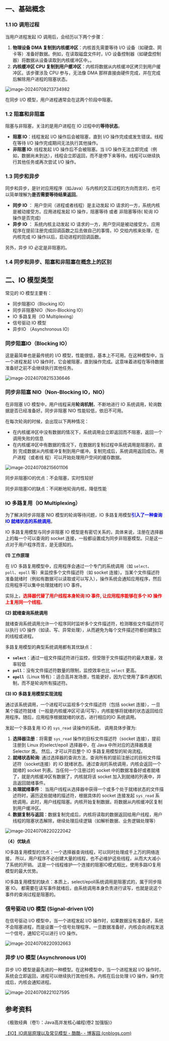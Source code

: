 ## 一、基础概念

### 1.1 IO 调用过程

当用户进程发起 IO 调用后，会经历以下两个步骤：

1. **物理设备 DMA 复制到内核缓冲区**：内核首先需要等待 I/O 设备（如硬盘、网卡等）准备好数据。例如，在读取磁盘文件时，I/O 设备控制器（如硬盘控制器）将数据从设备读取到内核缓冲区中。。
2. **内核缓冲区 CPU 复制到用户缓冲区**：内核将数据从内核缓冲区拷贝到用户缓冲区。该步骤涉及 CPU 参与，无法像 DMA 那样直接由硬件完成，并在完成后解除用户进程的阻塞状态。

![image-20240708213734982](images/image-20240708213734982.png)

在同步 I/O 模型，用户进程通常会在这两个阶段中阻塞。



### 1.2 阻塞和非阻塞

阻塞与非阻塞，关注的是用户进程在 IO 过程中的**等待状态**。

- **阻塞 IO**：线程发起 I/O 操作后会被阻塞，直到 I/O 操作完成或发生错误。线程在等待 I/O 操作完成期间无法执行其他操作。
- **非阻塞 IO**: 线程发起 I/O 操作后不会被阻塞。当 I/O 操作无法立即完成（例如，数据尚未到达），线程会立即返回，而不是停下来等待。线程可以继续执行其他任务或再次尝试 I/O 操作。



### 1.3 同步和异步

同步和异步，是针对应用程序（如Java）与内核的交互过程的方向而言的，也可以简单理解为**是否需要等待结果返回**。

- **同步 IO** ： 用户空间（进程或者线程）是主动发起 IO 请求的一方，系统内核是被动接受方。应用进程发起 IO 操作，阻塞等待 或者 非阻塞等待( 轮询 IO 操作是否完成)
- **异步 IO** ： 系统内核主动发起 IO 请求的一方，用户空间是被动接受方。应用程序在提前注册完成回调函数之后去做自己的事情，IO 交给内核来处理，在内核完成 IO 操作以后，启动进程的回调函数。

另外，异步 IO 必定是非阻塞的。



### 1.4 同步和异步、阻塞和非阻塞在概念上的区别





## 二、IO 模型类型

常见的 IO 模型主要有：

- 同步阻塞IO（Blocking IO）
- 同步非阻塞NIO（Non-Blocking IO）
- IO 多路复用（IO Multiplexing）
- 信号驱动 IO 模型
- 异步IO （Asynchronous IO）



### 同步阻塞IO（Blocking IO）

这是最简单也是最传统的 I/O 模型，性能很低，基本上不可用。在这种模型中，当一个进程发起 I/O 操作时，它会被阻塞，直到操作完成。这意味着进程在等待数据准备好之前不会继续执行其他任务。

![image-20240708215336646](images/image-20240708215336646.png)





### 同步非阻塞 NIO（Non-Blocking IO，NIO）

在非阻塞 I/O 模型中，用户线程采用**轮询机制**，不断地进行 IO 系统调用，轮询数据是否已经准备好。同步非阻塞 NIO 性能较低，依旧不可用。

在每次轮询的时候，会出现以下两种情况：

- 在内核缓冲区中没有数据的情况下，系统调用会立即返回而不阻塞，返回一个调用失败的信息
- 在内核缓冲区中有数据的情况下，在数据的复制过程中系统调用是阻塞的，直到 完成数据从内核缓冲复制到用户缓冲。复制完成后，系统调用返回成功，用户进程（或者线 程）可以开始处理用户空间的缓存数据。

![image-20240708215601106](images/image-20240708215601106.png)

同步非阻塞IO的优点：不会阻塞，实时性较好

同步非阻塞IO的缺点：不间断地轮询内核，降低性能





### IO 多路复用（IO Multiplexing）

为了解决同步非阻塞 NIO 模型的轮询等待问题，IO 多路复用模型<font color="blue">**引入了一种查询 IO 就绪状态的系统调用**</font>。

IO 多路复用模型与同步非阻塞 IO 模型是有密切关系的，具体来说，注册在选择器上的每一个可以查询的 socket 连接，一般都设置成为同步非阻塞模型。只是这一点对于用户程序而言，是无感知的。



**(1) 工作原理**

在 I/O 多路复用模型中，应用程序会通过一个专门的系统调用（如 `select`、`poll`、`epoll` 等）来监控多个文件描述符（如 socket 连接）。当某个文件描述符准备就绪时（例如有数据可以读取或可以写入），操作系统会通知应用程序，然后应用程序可以集中处理就绪的 I/O 事件。

实际上，<font color="red">**选择器代替了用户线程本身轮询 IO 事件, 让应用程序能够在多个 IO 操作上复用同一个线程**</font>。



**(2) 就绪查询系统调用**

就绪查询系统调用允许一个程序同时监听多个文件描述符，检测哪些文件描述符可以执行 I/O 操作（如读、写、异常处理），从而避免为每个文件描述符都创建独立的线程或进程。

多路复用模型的典型系统调用都有其优缺点：

- **`select`**：通过一组文件描述符进行监控，但受限于文件描述符的最大数量，效率较低
- **`poll`**：没有文件描述符数量的限制，监控效率也比 `select` 更高。
- **`epoll`**（Linux 特有）：适合高并发场景，性能更好，因为它使用了事件通知机制，而不是轮询所有描述符。



**(3) IO 多路复用模型实现流程**

通过该系统调用，一个进程可以监视多个文件描述符（包括 socket 连接），一旦某个描述符就绪（一般是内核缓冲区可读/可写），内核能够将就绪的状态返回给应用程序。随后，应用程序根据就绪的状态，进行相应的IO 系统调用。

发起一个多路复用 IO 的 `sys_read` 读操作的系统， 调用具体步骤为:

1. **选择器注册**：将需要 `sys_read` 操作的目标文件描述符（socket 连接），提前注册到 Linux 的select/epoll 选择器中，在 Java 中所对应的选择器类是 Selector 类。 然后，才可以开启整个 IO 多路复用模型的轮询流程。
2. **就绪状态轮询**: 通过选择器的查询方法，查询所有的提前注册过的目标文件描述符（socket连接）的 IO 就绪状态。通过查询的系统调用，内核会返回一个就绪的 socket 列表。当任何一个注册过的 socket 中的数据准备好或者就绪了，就是内核缓冲区有数据了，内核就将该 socket 加入到就绪的列表中，并且返回就绪事件。
3. **处理就绪事件**： 当用户线程从选择器中获得一个或多个处于就绪状态的文件描述符时，遍历这些就绪的描述符，根据具体的 socket 连接发起 `sys_read` 系统调用。此时，用户线程阻塞。内核开始复制数据，将数据从内核缓冲区复制到用户缓冲区。
4. **数据复制与返回**：数据复制完成后，内核将读取的数据返回给用户线程，用户线程的阻塞状态解除，继续处理后续逻辑（如解析数据、业务逻辑处理等）



![image-20240708220222042](images/image-20240708220222042.png)



**（4）优缺点**

IO多路复用模型的优点：一个选择器查询线程，可以同时处理成千上万的网络连接， 所以，用户程序不必创建大量的线程，也不必维护这些线程，从而大大减小了系统的开销。 这是一个线程维护一个连接的阻塞IO模式相比，使用多路IO复用模型的最大优势。

IO多路复用模型的缺点：本质上，select/epoll系统调用是阻塞式的，属于同步阻塞 IO。 都需要在读写事件就绪后，由系统调用本身负责进行读写，也就是说这个事件的查询过程是阻塞的。



### 信号驱动 I/O 模型 (Signal-driven I/O)

在信号驱动 I/O 模型中，当一个进程发起 I/O 操作时，如果数据没有准备好，系统不会阻塞进程，而是设置一个信号处理程序。一旦数据准备好，内核会向进程发送一个信号，通知它可以进行 I/O 操作。

![image-20240708220932663](images/image-20240708220932663.png)





### 异步 I/O 模型 (Asynchronous I/O)

异步 I/O 模型是最先进的一种模型。在这种模型中，当一个进程发起 I/O 操作时，系统会立即返回，进程可以继续执行其他任务。内核在后台处理 I/O 操作，操作完成后，内核会通知进程。

![image-20240708221027595](images/image-20240708221027595.png)





## 参考资料

《极致经典（卷1）：Java高并发核心编程(卷2 加强版)》

[【IO】IO底层原理以及常见模型 - 酷酷- - 博客园 (cnblogs.com)](https://www.cnblogs.com/kukuxjx/p/17354520.html)